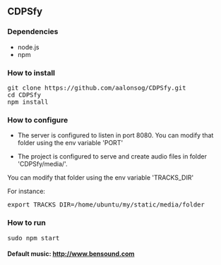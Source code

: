 ## CDPSfy

### Dependencies

- node.js
- npm

### How to install

<pre>
git clone https://github.com/aalonsog/CDPSfy.git
cd CDPSfy
npm install
</pre>

### How to configure

+ The server is configured to listen in port 8080. You can modify that folder using the env variable 'PORT'

+ The project is configured to serve and create audio files in folder 'CDPSfy/media/'.

You can modify that folder using the env variable 'TRACKS_DIR'

For instance:
<pre>
export TRACKS_DIR=/home/ubuntu/my/static/media/folder
</pre>



### How to run

<pre>
sudo npm start
</pre>

#### Default music: http://www.bensound.com
